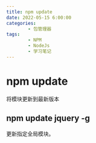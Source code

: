 ```yaml
---
title: npm update
date: 2022-05-15 6:00:00
categories:
        - 包管理器
tags:
        - NPM
        - NodeJs
        - 学习笔记
---
```


# npm update

将模块更新到最新版本

## npm update jquery -g

更新指定全局模块。
